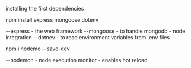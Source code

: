 installing the first dependencies

npm install express mongoose dotenv

--express - the web framework
--mongoose - to handle mongodb - node integration
--dotnev - to read environment variables from .env files

npm i nodemo --save-dev

--nodemon - node execution monitor - enables hot reload
